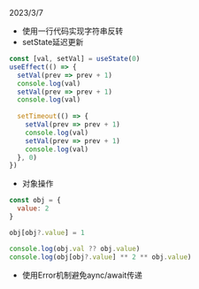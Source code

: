 2023/3/7

- 使用一行代码实现字符串反转
- setState延迟更新

```js
const [val, setVal] = useState(0)
useEffect(() => {
  setVal(prev => prev + 1)
  console.log(val)
  setVal(prev => prev + 1)
  console.log(val)
  
  setTimeout(() => {
    setVal(prev => prev + 1)
    console.log(val)
    setVal(prev => prev + 1)
    console.log(val)
  }, 0)
})
```

- 对象操作

```js
const obj = {
  value: 2
}

obj[obj?.value] = 1

console.log(obj.val ?? obj.value)
console.log(obj[obj?.value] ** 2 ** obj.value)
```

- 使用Error机制避免aync/await传递
